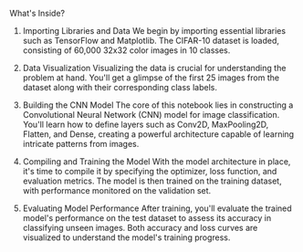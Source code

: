  What's Inside?

 1. Importing Libraries and Data
We begin by importing essential libraries such as TensorFlow and Matplotlib. The CIFAR-10 dataset is loaded, consisting of 60,000 32x32 color images in 10 classes.

 2. Data Visualization
Visualizing the data is crucial for understanding the problem at hand. You'll get a glimpse of the first 25 images from the dataset along with their corresponding class labels.

 3. Building the CNN Model
The core of this notebook lies in constructing a Convolutional Neural Network (CNN) model for image classification. You'll learn how to define layers such as Conv2D, MaxPooling2D, Flatten, and Dense, creating a powerful architecture capable of learning intricate patterns from images.

 4. Compiling and Training the Model
With the model architecture in place, it's time to compile it by specifying the optimizer, loss function, and evaluation metrics. The model is then trained on the training dataset, with performance monitored on the validation set.

 5. Evaluating Model Performance
After training, you'll evaluate the trained model's performance on the test dataset to assess its accuracy in classifying unseen images. Both accuracy and loss curves are visualized to understand the model's training progress.
